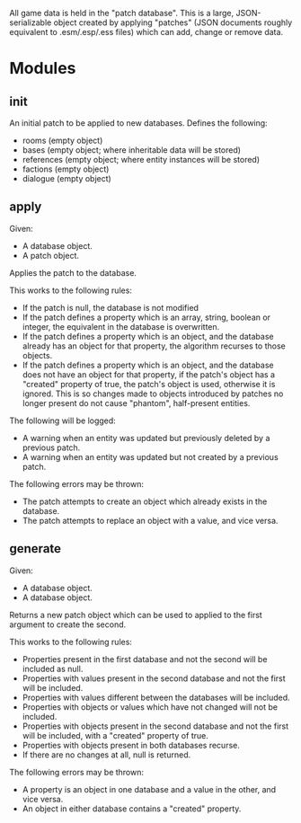 All game data is held in the "patch database".
This is a large, JSON-serializable object created by applying "patches" (JSON documents roughly equivalent to .esm/.esp/.ess files) which can add, change or remove data.

# Modules

## init

An initial patch to be applied to new databases.
Defines the following:

- rooms (empty object)
- bases (empty object; where inheritable data will be stored)
- references (empty object; where entity instances will be stored)
- factions (empty object)
- dialogue (empty object)

## apply

Given:

- A database object.
- A patch object.

Applies the patch to the database.

This works to the following rules:

- If the patch is null, the database is not modified
- If the patch defines a property which is an array, string, boolean or integer, the equivalent in the database is overwritten.
- If the patch defines a property which is an object, and the database already has an object for that property, the algorithm recurses to those objects.
- If the patch defines a property which is an object, and the database does not have an object for that property, if the patch's object has a "created" property of true, the patch's object is used, otherwise it is ignored.  This is so changes made to objects introduced by patches no longer present do not cause "phantom", half-present entities.

The following will be logged:

- A warning when an entity was updated but previously deleted by a previous patch.
- A warning when an entity was updated but not created by a previous patch.

The following errors may be thrown:

- The patch attempts to create an object which already exists in the database.
- The patch attempts to replace an object with a value, and vice versa.

## generate

Given:

- A database object.
- A database object.

Returns a new patch object which can be used to applied to the first argument to create the second.

This works to the following rules:

- Properties present in the first database and not the second will be included as null.
- Properties with values present in the second database and not the first will be included.
- Properties with values different between the databases will be included.
- Properties with objects or values which have not changed will not be included.
- Properties with objects present in the second database and not the first will be included, with a "created" property of true.
- Properties with objects present in both databases recurse.
- If there are no changes at all, null is returned.

The following errors may be thrown:

- A property is an object in one database and a value in the other, and vice versa.
- An object in either database contains a "created" property.

